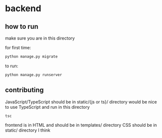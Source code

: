# backend

## how to run

make sure you are in this directory

for first time:

```sh
python manage.py migrate
```

to run:

```sh
python manage.py runserver
```

## contributing

JavaScript/TypeScript should be in static/{js or ts}/ directory
would be nice to use TypeScript and run in this directory

```sh
tsc
```

frontend is in HTML and should be in templates/ directory
CSS should be in static/ directory I think
